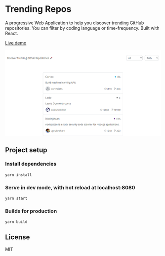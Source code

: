# Trending Repos

A progressive Web Application to help you discover trending GitHub repositories. You can filter by coding language or time-frequency. Built with React.

[Live demo](https://trendingrepos.netlify.app)

![Screenshot](github-trends-screenshot.png)

## Project setup

### Install dependencies

```sh
yarn install
```

### Serve in dev mode, with hot reload at localhost:8080

```sh
yarn start
```

### Builds for production

```sh
yarn build
```

## License

MIT
